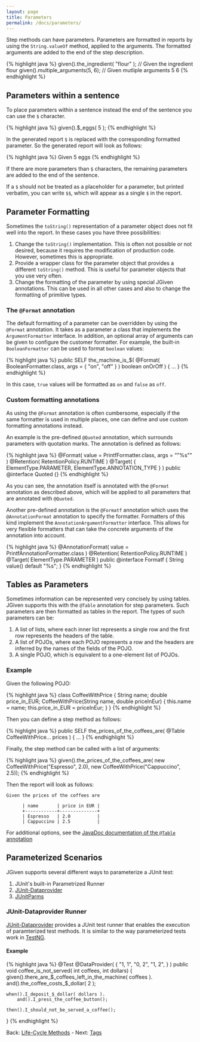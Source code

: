 ```yaml
---
layout: page
title: Parameters
permalink: /docs/parameters/
---
```


Step methods can have parameters. Parameters are formatted in reports by using the `String.valueOf` method, applied to the arguments. The formatted arguments are added to the end of the step description.

{% highlight java %}
given().the_ingredient( "flour" ); // Given the ingredient flour
given().multiple_arguments(5, 6); // Given mutliple arguments 5 6
{% endhighlight %}

## Parameters within a sentence

To place parameters within a sentence instead the end of the sentence you can use the `$` character.

{% highlight java %}
given().$_eggs( 5 );
{% endhighlight %}

In the generated report `$` is replaced with the corresponding formatted parameter. So the generated report will look as follows:

{% highlight java %}
Given 5 eggs
{% endhighlight %}

If there are more parameters than `$` characters, the remaining parameters are added to the end of the sentence.

If a `$` should not be treated as a placeholder for a parameter, but printed verbatim, you can write `$$`, which will appear as a single `$` in the report.

## Parameter Formatting

Sometimes the `toString()` representation of a parameter object does not fit well into the report. In these cases you have three possibilities:

1. Change the `toString()` implementation. This is often not possible or not desired, because it requires the modification of production code. However, sometimes this is appropriate.
2. Provide a wrapper class for the parameter object that provides a different `toString()` method. This is useful for parameter objects that you use very often.
3. Change the formatting of the parameter by using special JGiven annotations. This can be used in all other cases and also to change the formatting of primitive types.

### The `@Format` annotation

The default formatting of a parameter can be overridden by using the `@Format` annotation. It takes as a parameter a class that implements the `ArgumentFormatter` interface. In addition, an optional array of arguments can be given to configure the customer formatter.
For example, the built-in `BooleanFormatter` can be used to format `boolean` values:

{% highlight java %}
public SELF the_machine_is_$(
    @Format( BooleanFormatter.class, args = { "on", "off" } ) boolean onOrOff ) {
    ...
}
{% endhighlight %}

In this case, `true` values will be formatted as `on` and `false` as `off`.

### Custom formatting annotations

As using the `@Format` annotation is often cumbersome, especially if the same formatter is used in multiple places, one can define and use custom formatting annotations instead.

An example is the pre-defined `@Quoted` annotation, which surrounds parameters with quotation marks. The annotation is defined as follows:

{% highlight java %}
@Format( value = PrintfFormatter.class, args = "\"%s\"" )
@Retention( RetentionPolicy.RUNTIME )
@Target( { ElementType.PARAMETER, ElementType.ANNOTATION_TYPE } )
public @interface Quoted {}
{% endhighlight %}

As you can see, the annotation itself is annotated with the `@Format` annotation as described above, which will be applied to all parameters that are annotated with `@Quoted`.

Another pre-defined annotation is the `@Formatf` annotation which uses the `@AnnotationFormat` annotation to specify the formatter. Formatters of this kind implement the `AnnotationArgumentFormatter` interface. This allows for very flexible formatters that can take the concrete arguments of the annotation into account.

{% highlight java %}
@AnnotationFormat( value = PrintfAnnotationFormatter.class )
@Retention( RetentionPolicy.RUNTIME )
@Target( ElementType.PARAMETER )
public @interface Formatf {
    String value() default "%s";
}
{% endhighlight %}

## Tables as Parameters

Sometimes information can be represented very concisely by using tables. JGiven supports this with the `@Table` annotation for step parameters. Such parameters are then formatted as tables in the report. The types of such parameters can be:

1. A list of lists, where each inner list represents a single row and the first row represents the headers of the table.
2. A list of POJOs, where each POJO represents a row and the headers are inferred by the names of the fields of the POJO.
3. A single POJO, which is equivalent to a one-element list of POJOs.

### Example

Given the following POJO:

{% highlight java %}
class CoffeeWithPrice {
   String name;
   double price_in_EUR;
   CoffeeWithPrice(String name, double priceInEur) {
      this.name = name;
      this.price_in_EUR = priceInEur;
   }
}
{% endhighlight %}

Then you can define a step method as follows:

{% highlight java %}
public SELF the_prices_of_the_coffees_are( @Table CoffeeWithPrice... prices ) {
  ...
}
{% endhighlight %}

Finally, the step method can be called with a list of arguments:

{% highlight java %}
given().the_prices_of_the_coffees_are(
   new CoffeeWithPrice("Espresso", 2.0),
   new CoffeeWithPrice("Cappuccino", 2.5));
{% endhighlight %}

Then the report will look as follows:

```
Given the prices of the coffees are

      | name       | price in EUR |
      +------------+--------------+
      | Espresso   | 2.0          |
      | Cappuccino | 2.5          |
```

For additional options, see the [JavaDoc documentation of the `@Table` annotation]({{site.baseurl}}/javadoc/com/tngtech/jgiven/annotation/Table.html)

## Parameterized Scenarios

JGiven supports several different ways to parameterize a JUnit test:

1. JUnit's built-in Parametrized Runner
1. [JUnit-Dataprovider](https://github.com/TNG/junit-dataprovider)
1. [JUnitParms](https://code.google.com/p/junitparams/)

### JUnit-Dataprovider Runner

[JUnit-Dataprovider](https://github.com/TNG/junit-dataprovider) provides a JUnit test runner that enables the execution of paramterized test methods.
It is similar to the way parameterized tests work in [TestNG](http://testng.org).

#### Example

{% highlight java %}
@Test
@DataProvider( {
    "1, 1",
    "0, 2",
    "1, 2",
} )
public void coffee_is_not_served( int coffees, int dollars) {
    given().there_are_$_coffees_left_in_the_machine( coffees ).
        and().the_coffee_costs_$_dollar( 2 );

    when().I_deposit_$_dollar( dollars ).
        and().I_press_the_coffee_button();

    then().I_should_not_be_served_a_coffee();
}
{% endhighlight %}

Back: [Life-Cycle Methods]({{site.baseurl}}/docs/lifecycle/) - Next: [Tags]({{site.baseurl}}/docs/tags/)
